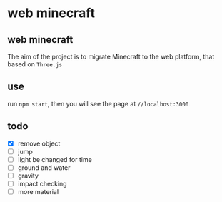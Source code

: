 web minecraft
========
## web minecraft
The aim of the project is to migrate Minecraft to the web platform, that based on `Three.js`
## use
run `npm start`, then you will see the page at `//localhost:3000`
## todo
- [x] remove object
- [ ] jump
- [ ] light be changed for time
- [ ] ground and water
- [ ] gravity
- [ ] impact checking
- [ ] more material